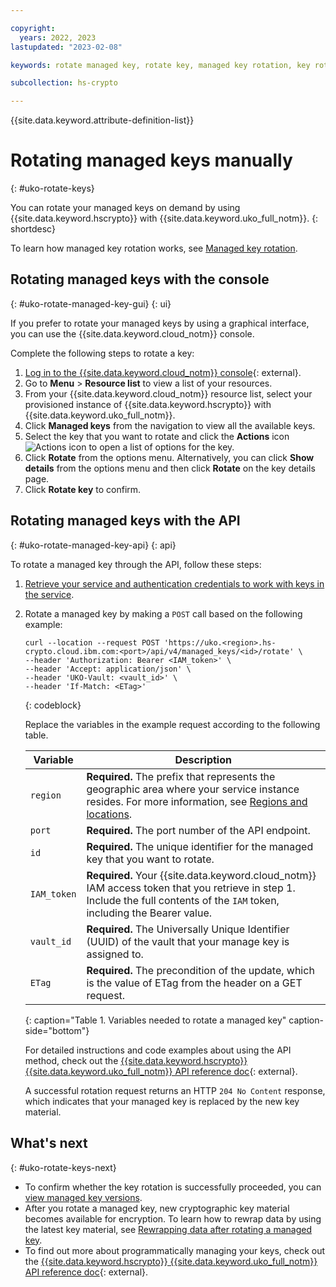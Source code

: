 ```yaml
---

copyright:
  years: 2022, 2023
lastupdated: "2023-02-08"

keywords: rotate managed key, rotate key, managed key rotation, key rotation, key rewrap

subcollection: hs-crypto

---
```


{{site.data.keyword.attribute-definition-list}}



# Rotating managed keys manually
{: #uko-rotate-keys}

You can rotate your managed keys on demand by using {{site.data.keyword.hscrypto}} with {{site.data.keyword.uko_full_notm}}.
{: shortdesc}

To learn how managed key rotation works, see [Managed key rotation](/docs/hs-crypto/concepts?topic=hs-crypto-managed-key-rotation-intro).

## Rotating managed keys with the console
{: #uko-rotate-managed-key-gui}
{: ui}

If you prefer to rotate your managed keys by using a graphical interface, you can use the {{site.data.keyword.cloud_notm}} console.

Complete the following steps to rotate a key:

1. [Log in to the {{site.data.keyword.cloud_notm}} console](https://cloud.ibm.com/login){: external}.
2. Go to **Menu** &gt; **Resource list** to view a list of your resources.
3. From your {{site.data.keyword.cloud_notm}} resource list, select your provisioned instance of {{site.data.keyword.hscrypto}} with {{site.data.keyword.uko_full_notm}}.
4. Click **Managed keys** from the navigation to view all the available keys.
5. Select the key that you want to rotate and click the **Actions** icon ![Actions icon](../icons/action-menu-icon.svg "Actions") to open a list of options for the key.
6. Click **Rotate** from the options menu. Alternatively, you can click **Show details** from the options menu and then click **Rotate** on the key details page.
7. Click **Rotate key** to confirm.

## Rotating managed keys with the API
{: #uko-rotate-managed-key-api}
{: api}

To rotate a managed key through the API, follow these steps:

1. [Retrieve your service and authentication credentials to work with keys in the service](/docs/hs-crypto?topic=hs-crypto-set-up-uko-api).
   
2. Rotate a managed key by making a `POST` call based on the following example:

    ```
    curl --location --request POST 'https://uko.<region>.hs-crypto.cloud.ibm.com:<port>/api/v4/managed_keys/<id>/rotate' \
    --header 'Authorization: Bearer <IAM_token>' \
    --header 'Accept: application/json' \
    --header 'UKO-Vault: <vault_id>' \
    --header 'If-Match: <ETag>'
    ```
    {: codeblock}

    Replace the variables in the example request according to the following table.

    | Variable | Description |
    | --- | --- |
    | `region` | **Required.** The prefix that represents the geographic area where your service instance resides. For more information, see [Regions and locations](/docs/hs-crypto?topic=hs-crypto-regions). |
    | `port` | **Required.** The port number of the API endpoint. |
    | `id` | **Required.** The unique identifier for the managed key that you want to rotate. |
    | `IAM_token` | **Required.** Your {{site.data.keyword.cloud_notm}} IAM access token that you retrieve in step 1. Include the full contents of the `IAM` token, including the Bearer value. |
    | `vault_id` | **Required.** The Universally Unique Identifier (UUID) of the vault that your manage key is assigned to. |
    | `ETag` | **Required.** The precondition of the update, which is the value of ETag from the header on a GET request. |
    {: caption="Table 1. Variables needed to rotate a managed key" caption-side="bottom"}

    For detailed instructions and code examples about using the API method, check out the [{{site.data.keyword.hscrypto}} {{site.data.keyword.uko_full_notm}} API reference doc](/apidocs/uko#rotate-managed-key){: external}.

    A successful rotation request returns an HTTP `204 No Content` response, which indicates that your managed key is replaced by the new key material.

## What's next
{: #uko-rotate-keys-next}

- To confirm whether the key rotation is successfully proceeded, you can [view managed key versions](/docs/hs-crypto?topic=hs-crypto-uko-view-key-versions).
- After you rotate a managed key, new cryptographic key material becomes available for encryption. To learn how to rewrap data by using the latest key material, see [Rewrapping data after rotating a managed key](/docs/hs-crypto?topic=hs-crypto-managed-key-rotation-intro#rewrap-data-after-managed-key-rotation).
- To find out more about programmatically managing your keys, check out the [{{site.data.keyword.hscrypto}} {{site.data.keyword.uko_full_notm}} API reference doc](/apidocs/uko){: external}.

